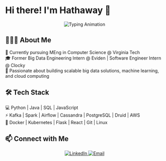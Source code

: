 # Hi there! I'm Hathaway 👋  

<p align="center">
  <img 
    src="https://readme-typing-svg.demolab.com?font=Fira+Code&size=22&pause=1000&color=CCDF92&center=true&vCenter=true&width=600&lines=Passionate+about+Big+Data+and+Cloud+☁️" 
    alt="Typing Animation" 
  />
</p>



## 👩🏻‍💻 About Me  
🔭 Currently pursuing MEng in Computer Science @ Virginia Tech  
🎓 Former Big Data Engineering Intern @ Eviden | Software Engineer Intern @ Clocky  
🌱 Passionate about building scalable big data solutions, machine learning, and cloud computing  

## 🛠 Tech Stack  
💻 Python | Java | SQL | JavaScript  
⚡ Kafka | Spark | Airflow | Cassandra | PostgreSQL | Druid | AWS  
🔧 Docker | Kubernetes | Flask | React | Git | Linux  



## 📫 Connect with Me  
<p align="center">
  <a href="https://www.linkedin.com/in/hathawaychen/">
    <img src="https://img.shields.io/badge/LinkedIn-blue?style=flat&logo=linkedin" alt="LinkedIn">
  </a>
  <a href="mailto:hathaway1214@gmail.com">
    <img src="https://img.shields.io/badge/Email-D14836?style=flat&logo=gmail&logoColor=white" alt="Email">
  </a>
</p>

